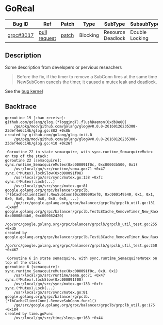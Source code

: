 
# GoReal

| Bug ID|  Ref | Patch | Type | SubType | SubsubType |
| ----  | ---- | ----  | ---- | ---- | ---- |
|[grpc#3017]|[pull request]|[patch]| Blocking | Resource Deadlock | Double Locking |

[grpc#3017]:(grpc3017_test.go)
[patch]:https://github.com/grpc/grpc-go/pull/3017/files
[pull request]:https://github.com/grpc/grpc-go/pull/3017
 
## Description

Some description from developers or pervious reseachers

> Before the fix, if the timer to remove a SubConn fires at the same time
  NewSubConn cancels the timer, it caused a mutex leak and deadlock.

See the [bug kernel](../../../../goker/blocking/grpc/3017/README.md)

## Backtrace

```
goroutine 19 [chan receive]:
github.com/golang/glog.(*loggingT).flushDaemon(0xdb8e80)
    /go/pkg/mod/github.com/golang/glog@v0.0.0-20160126235308-23def4e6c14b/glog.go:882 +0x8b
created by github.com/golang/glog.init.0
    /go/pkg/mod/github.com/golang/glog@v0.0.0-20160126235308-23def4e6c14b/glog.go:410 +0x26f

 Goroutine 22 in state semacquire, with sync.runtime_SemacquireMutex on top of the stack:
goroutine 22 [semacquire]:
sync.runtime_SemacquireMutex(0xc000091f0c, 0xc00003b500, 0x1)
    /usr/local/go/src/runtime/sema.go:71 +0x47
sync.(*Mutex).lockSlow(0xc000091f08)
    /usr/local/go/src/sync/mutex.go:138 +0xfc
sync.(*Mutex).Lock(...)
    /usr/local/go/src/sync/mutex.go:81
google.golang.org/grpc/balancer/grpclb.(*lbCacheClientConn).NewSubConn(0xc000091ef0, 0xc000149540, 0x1, 0x1, 0x0, 0x0, 0x0, 0x0, 0x0, 0x0, ...)
    /go/src/google.golang.org/grpc/balancer/grpclb/grpclb_util.go:131 +0x40f
google.golang.org/grpc/balancer/grpclb.TestLBCache_RemoveTimer_New_Race.func1(0xc000091ef0, 0xc00008d4b0, 0xc000082420)
    /go/src/google.golang.org/grpc/balancer/grpclb/grpclb_util_test.go:255 +0xd5
created by google.golang.org/grpc/balancer/grpclb.TestLBCache_RemoveTimer_New_Race
    /go/src/google.golang.org/grpc/balancer/grpclb/grpclb_util_test.go:250 +0x467

 Goroutine 6 in state semacquire, with sync.runtime_SemacquireMutex on top of the stack:
goroutine 6 [semacquire]:
sync.runtime_SemacquireMutex(0xc000091f0c, 0x0, 0x1)
    /usr/local/go/src/runtime/sema.go:71 +0x47
sync.(*Mutex).lockSlow(0xc000091f08)
    /usr/local/go/src/sync/mutex.go:138 +0xfc
sync.(*Mutex).Lock(...)
    /usr/local/go/src/sync/mutex.go:81
google.golang.org/grpc/balancer/grpclb.(*lbCacheClientConn).RemoveSubConn.func1()
    /go/src/google.golang.org/grpc/balancer/grpclb/grpclb_util.go:175 +0x184
created by time.goFunc
    /usr/local/go/src/time/sleep.go:168 +0x44
```

